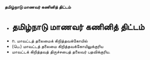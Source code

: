 **தமிழ்நாடு மாணவர் கணினித் திட்டம்**
- # தமிழ்நாடு மாணவர் கணினித் திட்டம்
- n. மாவட்டத் தலைமைக் கிறித்தவக்கோயில்
- (பெ.) மாவட்டத் தலைமை கிறித்தவக்கோயிலுக்குரிய
- மாவட்டக் கிறித்தவத் திருச்சபைத் தலைவர் பதவிக்குரிய.

